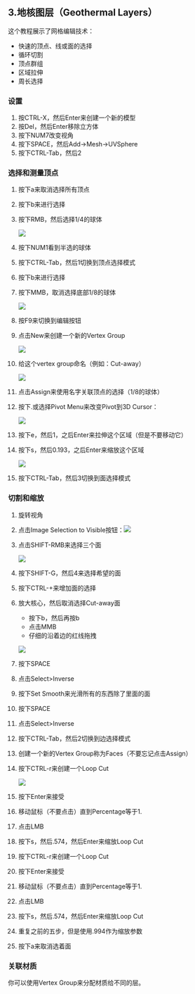 ## 3.地核图层（Geothermal Layers）  ##

这个教程展示了网格编辑技术：

- 快速的顶点、线或面的选择 
- 循环切割 
- 顶点群组 
- 区域拉伸 
- 周长选择

### 设置 ###

1. 按CTRL-X，然后Enter来创建一个新的模型
2. 按Del，然后Enter移除立方体
3. 按下NUM7改变视角
4. 按下SPACE，然后Add->Mesh->UVSphere
5. 按下CTRL-Tab，然后2

### 选择和测量顶点 ###

1. 按下a来取消选择所有顶点
2. 按下b来进行选择
3. 按下RMB，然后选择1/4的球体

	![](./img/3/image029.png)

4. 按下NUM1看到半选的球体
5. 按下CTRL-Tab，然后1切换到顶点选择模式
6. 按下b来进行选择
7. 按下MMB，取消选择底部1/8的球体

	![](./img/3/image031.png)

8. 按F9来切换到编辑按钮
9. 点击New来创建一个新的Vertex Group

	![](./img/3/image033.png)

10. 给这个vertex group命名（例如：Cut-away）

	![](./img/3/image035.png)

11. 点击Assign来使用名字关联顶点的选择（1/8的球体）
12. 按下.或选择Pivot Menu来改变Pivot到3D Cursor：
	
	![](./img/3/image037.png)

13. 按下e，然后1，之后Enter来拉伸这个区域（但是不要移动它）
14. 按下s，然后0.193，之后Enter来缩放这个区域

	![](./img/3/image039.png)

15. 按下CTRL-Tab，然后3切换到面选择模式

### 切割和缩放 ###

1. 旋转视角
2. 点击Image Selection to Visible按钮：![](./img/3/image041.png) 
3. 点击SHIFT-RMB来选择三个面

	![](./img/3/image043.png)
 
4. 按下SHIFT-G，然后4来选择希望的面
5. 按下CTRL-+来增加面的选择
6. 放大核心，然后取消选择Cut-away面

	- 按下b，然后再按b
	- 点击MMB
	- 仔细的沿着边的红线拖拽

	![](./img/3/image045.png)
 
7. 按下SPACE
8. 点击Select>Inverse
9. 按下Set Smooth来光滑所有的东西除了里面的面
10. 按下SPACE
11. 点击Select>Inverse
12. 按下CTRL-Tab，然后2切换到边选择模式
13. 创建一个新的Vertex Group称为Faces（不要忘记点击Assign）
14. 按下CTRL-r来创建一个Loop Cut
 
	![](./img/3/image047.png)

15. 按下Enter来接受
16. 移动鼠标（不要点击）直到Percentage等于1.
17. 点击LMB
18. 按下s，然后.574，然后Enter来缩放Loop Cut
19. 按下CTRL-r来创建一个Loop Cut
20. 按下Enter来接受
21. 移动鼠标（不要点击）直到Percentage等于1.
22. 点击LMB
23. 按下s，然后.574，然后Enter来缩放Loop Cut
24. 重复之前的五步，但是使用.994作为缩放参数
25. 按下a来取消选着面

### 关联材质 ###

你可以使用Vertex Group来分配材质给不同的层。